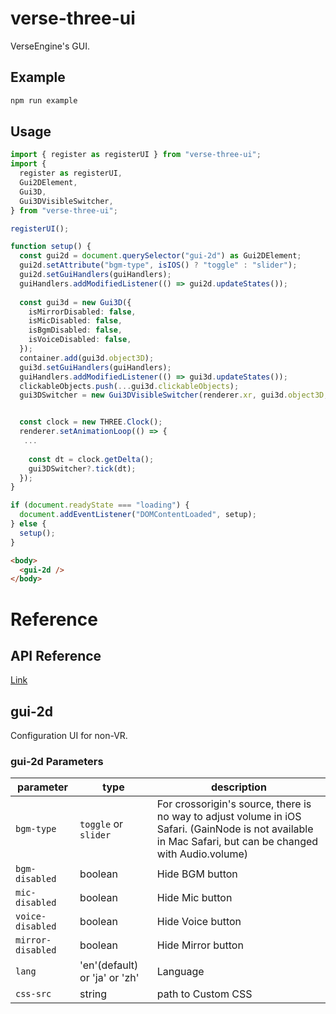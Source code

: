 # verse-three-ui
VerseEngine's GUI. 

## Example
```bash
npm run example
```

## Usage
```typescript
import { register as registerUI } from "verse-three-ui";
import {
  register as registerUI,
  Gui2DElement,
  Gui3D,
  Gui3DVisibleSwitcher,
} from "verse-three-ui";

registerUI();

function setup() {
  const gui2d = document.querySelector("gui-2d") as Gui2DElement;
  gui2d.setAttribute("bgm-type", isIOS() ? "toggle" : "slider");
  gui2d.setGuiHandlers(guiHandlers);
  guiHandlers.addModifiedListener(() => gui2d.updateStates());
  
  const gui3d = new Gui3D({
    isMirrorDisabled: false,
    isMicDisabled: false,
    isBgmDisabled: false,
    isVoiceDisabled: false,
  });
  container.add(gui3d.object3D);
  gui3d.setGuiHandlers(guiHandlers);
  guiHandlers.addModifiedListener(() => gui3d.updateStates());
  clickableObjects.push(...gui3d.clickableObjects);
  gui3DSwitcher = new Gui3DVisibleSwitcher(renderer.xr, gui3d.object3D, camera);


  const clock = new THREE.Clock();
  renderer.setAnimationLoop(() => {
   ...
 
    const dt = clock.getDelta();
    gui3DSwitcher?.tick(dt);
  });
}

if (document.readyState === "loading") {
  document.addEventListener("DOMContentLoaded", setup);
} else {
  setup();
}
```
```html
<body>
  <gui-2d />
</body>
```


# Reference

## API Reference
[Link](docs/verse-three-ui.md)


## gui-2d
Configuration UI for non-VR.

### gui-2d Parameters
| parameter | type    | description                                      |
| --------- | ------- | ------------------------------------------------ |
| `bgm-type` | `toggle` or `slider` | For crossorigin's source, there is no way to adjust volume in iOS Safari. (GainNode is not available in Mac Safari, but can be changed with Audio.volume) |
| `bgm-disabled` | boolean | Hide BGM button |
| `mic-disabled` | boolean | Hide Mic button |
| `voice-disabled` | boolean | Hide Voice button |
| `mirror-disabled` | boolean | Hide Mirror button |
| `lang` | 'en'(default) or 'ja' or 'zh' | Language |
| `css-src` | string | path to Custom CSS |

